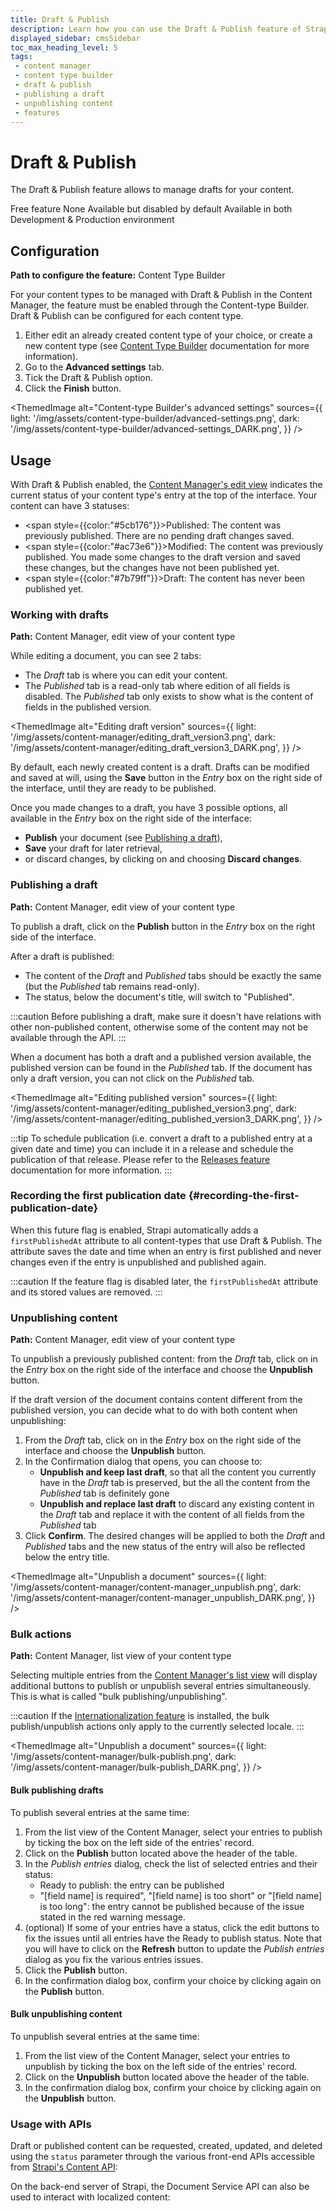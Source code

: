```yaml
---
title: Draft & Publish
description: Learn how you can use the Draft & Publish feature of Strapi 5 to manage drafts for content.
displayed_sidebar: cmsSidebar
toc_max_heading_level: 5
tags:
 - content manager
 - content type builder
 - draft & publish
 - publishing a draft
 - unpublishing content
 - features
---
```


# Draft & Publish

The Draft & Publish feature allows to manage drafts for your content.

<IdentityCard>
  <IdentityCardItem icon="credit-card" title="Plan">Free feature</IdentityCardItem>
  <IdentityCardItem icon="user" title="Role & permission">None</IdentityCardItem>
  <IdentityCardItem icon="toggle-right" title="Activation">Available but disabled by default</IdentityCardItem>
  <IdentityCardItem icon="desktop" title="Environment">Available in both Development & Production environment</IdentityCardItem>
</IdentityCard>

<Guideflow lightId="3r3wj5lbnk" darkId="ok8y5xehxp"/>

## Configuration

**Path to configure the feature:** <Icon name="layout" /> Content Type Builder

For your content types to be managed with Draft & Publish in the Content Manager, the feature must be enabled through the Content-type Builder. Draft & Publish can be configured for each content type.

1. Either edit an already created content type of your choice, or create a new content type (see [Content Type Builder](/cms/features/content-type-builder) documentation for more information).
2. Go to the **Advanced settings** tab.
3. Tick the Draft & Publish option.
4. Click the **Finish** button.

<ThemedImage
  alt="Content-type Builder's advanced settings"
  sources={{
    light: '/img/assets/content-type-builder/advanced-settings.png',
    dark: '/img/assets/content-type-builder/advanced-settings_DARK.png',
  }}
/>

## Usage

With Draft & Publish enabled, the [Content Manager's edit view](/cms/features/content-manager#overview) indicates the current status of your content type's entry at the top of the interface. Your content can have 3 statuses:

- <span style={{color:"#5cb176"}}>Published</span>: The content was previously published. There are no pending draft changes saved.
- <span style={{color:"#ac73e6"}}>Modified</span>: The content was previously published. You made some changes to the draft version and saved these changes, but the changes have not been published yet.
- <span style={{color:"#7b79ff"}}>Draft</span>: The content has never been published yet.

### Working with drafts

**Path:** <Icon name="feather" /> Content Manager, edit view of your content type

While editing a document, you can see 2 tabs:

- The _Draft_ tab is where you can edit your content.
- The _Published_ tab is a read-only tab where edition of all fields is disabled. The _Published_ tab only exists to show what is the content of fields in the published version.

<ThemedImage
  alt="Editing draft version"
  sources={{
    light: '/img/assets/content-manager/editing_draft_version3.png',
    dark: '/img/assets/content-manager/editing_draft_version3_DARK.png',
  }}
/>

By default, each newly created content is a draft. Drafts can be modified and saved at will, using the **Save** button in the _Entry_ box on the right side of the interface, until they are ready to be published.

Once you made changes to a draft, you have 3 possible options, all available in the _Entry_ box on the right side of the interface:
- **Publish** your document (see [Publishing a draft](#publishing-a-draft)),
- **Save** your draft for later retrieval,
- or discard changes, by clicking on <Icon name="dots-three-outline" /> and choosing <Icon name="x-circle" /> **Discard changes**.

### Publishing a draft

**Path:** <Icon name="feather" /> Content Manager, edit view of your content type

To publish a draft, click on the **Publish** button in the _Entry_ box on the right side of the interface.

After a draft is published:

- The content of the _Draft_ and _Published_ tabs should be exactly the same (but the _Published_ tab remains read-only).
- The status, below the document's title, will switch to "Published".

:::caution
Before publishing a draft, make sure it doesn't have relations with other non-published content, otherwise some of the content may not be available through the API.
:::

When a document has both a draft and a published version available, the published version can be found in the _Published_ tab. If the document has only a draft version, you can not click on the _Published_ tab.

<ThemedImage
  alt="Editing published version"
  sources={{
    light: '/img/assets/content-manager/editing_published_version3.png',
    dark: '/img/assets/content-manager/editing_published_version3_DARK.png',
  }}
/>


:::tip
To schedule publication (i.e. convert a draft to a published entry at a given date and time) you can include it in a release and schedule the publication of that release. Please refer to the [Releases feature](/cms/features/releases) documentation for more information.
:::

### Recording the first publication date <FeatureFlagBadge feature="experimental_firstPublishedAt" /> {#recording-the-first-publication-date}

When this future flag is enabled, Strapi automatically adds a `firstPublishedAt` attribute to all content-types that use Draft & Publish. The attribute saves the date and time when an entry is first published and never changes even if the entry is unpublished and published again.

:::caution
If the feature flag is disabled later, the `firstPublishedAt` attribute and its stored values are removed.
:::

### Unpublishing content

**Path:** <Icon name="feather" /> Content Manager, edit view of your content type

To unpublish a previously published content: from the _Draft_ tab, click on <Icon name="dots-three-outline" /> in the _Entry_ box on the right side of the interface and choose the **Unpublish** button.

If the draft version of the document contains content different from the published version, you can decide what to do with both content when unpublishing:

1. From the _Draft_ tab, click on <Icon name="dots-three-outline" /> in the _Entry_ box on the right side of the interface and choose the **Unpublish** button.
2. In the Confirmation dialog that opens, you can choose to:
    - **Unpublish and keep last draft**, so that all the content you currently have in the _Draft_ tab is preserved, but the all the content from the _Published_ tab is definitely gone
    - **Unpublish and replace last draft** to discard any existing content in the _Draft_ tab and replace it with the content of all fields from the _Published_ tab
3. Click **Confirm**. The desired changes will be applied to both the _Draft_ and _Published_ tabs and the new status of the entry will also be reflected below the entry title.

<ThemedImage
  alt="Unpublish a document"
  sources={{
    light: '/img/assets/content-manager/content-manager_unpublish.png',
    dark: '/img/assets/content-manager/content-manager_unpublish_DARK.png',
  }}
/>

### Bulk actions

**Path:** <Icon name="feather" /> Content Manager, list view of your content type

Selecting multiple entries from the [Content Manager's list view](/cms/features/content-manager#overview) will display additional buttons to publish or unpublish several entries simultaneously. This is what is called "bulk publishing/unpublishing".

:::caution
If the [Internationalization feature](/cms/features/internationalization) is installed, the bulk publish/unpublish actions only apply to the currently selected locale.
:::

<ThemedImage
  alt="Unpublish a document"
  sources={{
    light: '/img/assets/content-manager/bulk-publish.png',
    dark: '/img/assets/content-manager/bulk-publish_DARK.png',
  }}
/>

#### Bulk publishing drafts

To publish several entries at the same time:

1. From the list view of the Content Manager, select your entries to publish by ticking the box on the left side of the entries' record.
2. Click on the **Publish** button located above the header of the table.
3. In the _Publish entries_ dialog, check the list of selected entries and their status:
   - <Icon name="check-circle" color="rgb(58,115,66)"/> Ready to publish: the entry can be published
   - <Icon name="x-circle" color="rgb(190,51,33)" /> "[field name] is required", "[field name] is too short" or "[field name] is too long": the entry cannot be published because of the issue stated in the red warning message.
4. (optional) If some of your entries have a <Icon name="x-circle" color="rgb(190,51,33)" /> status, click the <Icon name="pencil-simple" /> edit buttons to fix the issues until all entries have the <Icon name="check-circle" color="rgb(58,115,66)"/> Ready to publish status. Note that you will have to click on the **Refresh** button to update the _Publish entries_ dialog as you fix the various entries issues.
5. Click the **Publish** button.
6. In the confirmation dialog box, confirm your choice by clicking again on the **Publish** button.

#### Bulk unpublishing content

To unpublish several entries at the same time:

1. From the list view of the Content Manager, select your entries to unpublish by ticking the box on the left side of the entries' record.
2. Click on the **Unpublish** button located above the header of the table.
3. In the confirmation dialog box, confirm your choice by clicking again on the **Unpublish** button.

### Usage with APIs

Draft or published content can be requested, created, updated, and deleted using the `status` parameter through the various front-end APIs accessible from [Strapi's Content API](/cms/api/content-api):

<CustomDocCardsWrapper>
<CustomDocCard icon="cube" title="REST API" description="Learn how to use the status parameter with the REST API." link="/cms/api/rest/status"/>
<CustomDocCard icon="cube" title="GraphQL API" description="Learn how to use the status parameter with GraphQL API." link="/cms/api/graphql#status"/>
</CustomDocCardsWrapper>

On the back-end server of Strapi, the Document Service API can also be used to interact with localized content:

<CustomDocCardsWrapper>
<CustomDocCard icon="cube" title="Document Service API" description="Learn how to use the status parameter with the Document Service API." link="/cms/api/document-service/status"/>
</CustomDocCardsWrapper>

